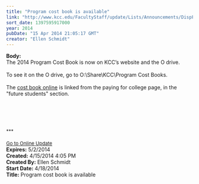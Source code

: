 ```yaml
---
title: "Program cost book is available"
link: "http://www.kcc.edu/FacultyStaff/update/Lists/Announcements/DispForm.aspx?ID=1472"
sort_date: 1397595917000
year: 2014
pubDate: "15 Apr 2014 21:05:17 GMT"
creator: "Ellen Schmidt"
---
```


<div><b>Body:</b> <div class="ExternalClass5EA10665A26D4AA2931D27DABAC30E3D">
<div>
<div>The 2014 Program Cost Book is now on KCC’s website and the O drive. </div>
<div> </div>
<div></div>
<div>To see it on the O drive, go to O:\Share\KCC\Program Cost Books. </div>
<div></div>
<div> </div>
<div>The <a href="/future/paying/cost/Documents/2014programcostbook04.01.14.pdf">cost book online</a> is linked from the paying for college page, in the &quot;future students&quot; section.</div>
<div> </div>
<div> </div>
<div><br /> </div>
<div> </div>
<div></div>
<div>
<div>
<div></div>
<div></div>
<div></div>
<div>
<div><font size="2">***</font></div>
<div> </div>
<div><font size="2"></font></div>
<div><font size="2"><a href="/FacultyStaff/update/Pages/dailyupdate.aspx">Go to Online Update</a></font><font size="2"></font></div>
<div><font size="2"></font></div></div></div></div></div></div></div>
<div><b>Expires:</b> 5/2/2014</div>
<div><b>Created:</b> 4/15/2014 4:05 PM</div>
<div><b>Created By:</b> Ellen Schmidt</div>
<div><b>Start Date:</b> 4/18/2014</div>
<div><b>Title:</b> Program cost book is available</div>
